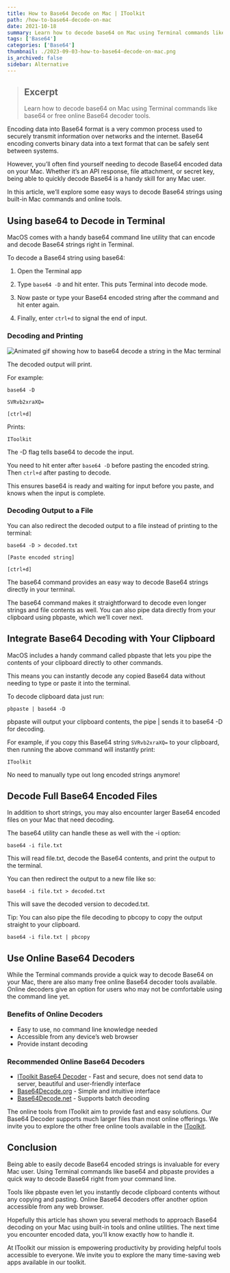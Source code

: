 ```yaml
---
title: How to Base64 Decode on Mac | IToolkit
path: /how-to-base64-decode-on-mac
date: 2021-10-18
summary: Learn how to decode base64 on Mac using Terminal commands like base64 or free online Base64 decoder tools.
tags: ['Base64']
categories: ['Base64']
thumbnail: ./2023-09-03-how-to-base64-decode-on-mac.png
is_archived: false
sidebar: Alternative
---
```


> ## Excerpt
>
> Learn how to decode base64 on Mac using Terminal commands like base64 or free online Base64 decoder tools.

Encoding data into Base64 format is a very common process used to securely transmit information over networks and the internet. Base64 encoding converts binary data into a text format that can be safely sent between systems.

However, you’ll often find yourself needing to decode Base64 encoded data on your Mac. Whether it’s an API response, file attachment, or secret key, being able to quickly decode Base64 is a handy skill for any Mac user.

In this article, we’ll explore some easy ways to decode Base64 strings using built-in Mac commands and online tools.

## Using base64 to Decode in Terminal

MacOS comes with a handy base64 command line utility that can encode and decode Base64 strings right in Terminal.

To decode a Base64 string using base64:

1.  Open the Terminal app

2.  Type `base64 -D` and hit enter. This puts Terminal into decode mode.

3.  Now paste or type your Base64 encoded string after the command and hit enter again.

4.  Finally, enter `ctrl+d` to signal the end of input.

### Decoding and Printing

![Animated gif showing how to base64 decode a string in the Mac terminal](https://itoolkit.co/blog/2023/09/how-to-base64-decode-on-mac//blog-how-to-base64-decode-on-mac.gif)

The decoded output will print.

For example:

```shell
base64 -D

SVRvb2xraXQ=

[ctrl+d]
```

Prints:

```shell
IToolkit
```

The -D flag tells base64 to decode the input.

You need to hit enter after `base64 -D` before pasting the encoded string. Then `ctrl+d` after pasting to decode.

This ensures base64 is ready and waiting for input before you paste, and knows when the input is complete.

### Decoding Output to a File

You can also redirect the decoded output to a file instead of printing to the terminal:

```shell
base64 -D > decoded.txt

[Paste encoded string]

[ctrl+d]
```

The base64 command provides an easy way to decode Base64 strings directly in your terminal.

The base64 command makes it straightforward to decode even longer strings and file contents as well. You can also pipe data directly from your clipboard using pbpaste, which we’ll cover next.

## Integrate Base64 Decoding with Your Clipboard

MacOS includes a handy command called pbpaste that lets you pipe the contents of your clipboard directly to other commands.

This means you can instantly decode any copied Base64 data without needing to type or paste it into the terminal.

To decode clipboard data just run:

```shell
pbpaste | base64 -D
```

pbpaste will output your clipboard contents, the pipe | sends it to base64 -D for decoding.

For example, if you copy this Base64 string `SVRvb2xraXQ=` to your clipboard, then running the above command will instantly print:

```shell
IToolkit
```

No need to manually type out long encoded strings anymore!

## Decode Full Base64 Encoded Files

In addition to short strings, you may also encounter larger Base64 encoded files on your Mac that need decoding.

The base64 utility can handle these as well with the -i option:

```shell
base64 -i file.txt
```

This will read file.txt, decode the Base64 contents, and print the output to the terminal.

You can then redirect the output to a new file like so:

```shell
base64 -i file.txt > decoded.txt
```

This will save the decoded version to decoded.txt.

Tip: You can also pipe the file decoding to pbcopy to copy the output straight to your clipboard.

```shell
base64 -i file.txt | pbcopy
```

## Use Online Base64 Decoders

While the Terminal commands provide a quick way to decode Base64 on your Mac, there are also many free online Base64 decoder tools available. Online decoders give an option for users who may not be comfortable using the command line yet.

### Benefits of Online Decoders

- Easy to use, no command line knowledge needed
- Accessible from any device’s web browser
- Provide instant decoding

### Recommended Online Base64 Decoders

- [IToolkit Base64 Decoder](https://itoolkit.co/app/base64-decode) - Fast and secure, does not send data to server, beautiful and user-friendly interface
- [Base64Decode.org](http://www.base64decode.org/) - Simple and intuitive interface
- [Base64Decode.net](https://www.base64decode.net/) - Supports batch decoding

The online tools from IToolkit aim to provide fast and easy solutions. Our Base64 Decoder supports much larger files than most online offerings. We invite you to explore the other free online tools available in the [IToolkit](https://itoolkit.co).

## Conclusion

Being able to easily decode Base64 encoded strings is invaluable for every Mac user. Using Terminal commands like base64 and pbpaste provides a quick way to decode Base64 right from your command line.

Tools like pbpaste even let you instantly decode clipboard contents without any copying and pasting. Online Base64 decoders offer another option accessible from any web browser.

Hopefully this article has shown you several methods to approach Base64 decoding on your Mac using built-in tools and online utilities. The next time you encounter encoded data, you’ll know exactly how to handle it.

At IToolkit our mission is empowering productivity by providing helpful tools accessible to everyone. We invite you to explore the many time-saving web apps available in our toolkit.
